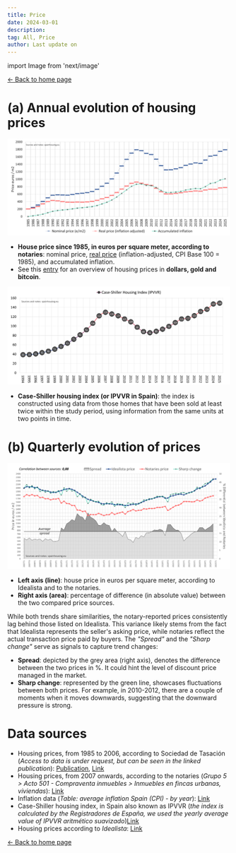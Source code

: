 ```yaml
---
title: Price
date: 2024-03-01
description:
tag: All, Price
author: Last update on
---
```


import Image from 'next/image'

<div class="meta-line"><a class="meta-back" href="/">← Back to home page</a></div>

# (a) Annual evolution of housing prices

[![Evolución precio de la vivienda](/images/priceyearly.png)](/images/priceyearly.png)

- **House price since 1985, in euros per square meter, according to notaries**: nominal price, [real price](realprice) (inflation-adjusted, CPI Base 100 = 1985), and accumulated inflation.
- See this [entry](money) for an overview of housing prices in **dollars, gold and bitcoin**.

[![Indice de Precio de Viviendas Repetidas](/images/ipvvr.png)](/images/ipvvr.png)

- **Case-Shiller housing index (or IPVVR in Spain)**: the index is constructed using data from those homes that have been sold at least twice within the study period, using information from the same units at two points in time.

# (b) Quarterly evolution of prices

 [![Evolución precio de la vivienda](/images/pricequarterly.png)](/images/pricequarterly.png)

- **Left axis (line)**: house price in euros per square meter, according to Idealista and to the notaries.
- **Right axis (area)**: percentage of difference (in absolute value) between the two compared price sources.

While both trends share similarities, the notary-reported prices consistently lag behind those listed on Idealista. This variance likely stems from the fact that Idealista represents the seller's asking price, while notaries reflect the actual transaction price paid by buyers. The _"Spread"_ and the _"Sharp change"_ serve as signals to capture trend changes:

- **Spread**: depicted by the grey area (right axis), denotes the difference between the two prices in %. It could hint the level of discount price managed in the market.
- **Sharp change**: represented by the green line, showcases fluctuations between both prices. For example, in 2010-2012, there are a couple of moments when it moves downwards, suggesting that the downward pressure is strong.

# Data sources

- Housing prices, from 1985 to 2006, according to Sociedad de Tasación (_Access to data is under request, but can be seen in the linked publication_): [Publication](https://www.st-tasacion.es/ext/pdf/estudios/sep19/2-Evolucion_de_Precios_de_Vivienda.pdf), [Link](https://www.st-tasacion.es/informe-de-tendencias-digital/)
- Housing prices, from 2007 onwards, according to the notaries (_Grupo 5 > Acto 501 - Compraventa inmuebles > Inmuebles en fincas urbanas, viviendas_): [Link](http://www.notariado.org/liferay/web/cien/estadisticas-al-completo)
- Inflation data (_Table: average inflation Spain (CPI) - by year_): [Link](https://www.inflation.eu/en/inflation-rates/spain/historic-inflation/cpi-inflation-spain.aspx)
- Case-Shiller housing index, in Spain also known as IPVVR (_the index is calculated by the Registradores de España, we used the yearly average value of IPVVR aritmético suavizado_)[Link](https://www.registradores.org/actualidad/portal-estadistico-registral/estadisticas-de-propiedad)
- Housing prices according to _Idealista_: [Link](https://www.idealista.com/sala-de-prensa/informes-precio-vivienda)

<div class="meta-line"><a class="meta-back" href="/">← Back to home page</a></div>
